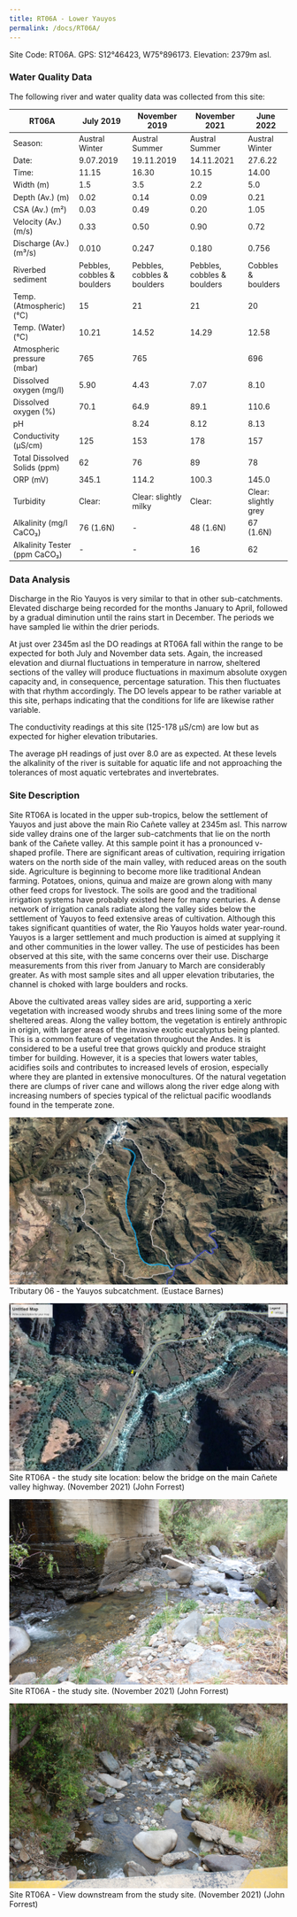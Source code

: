 ```yaml
---
title: RT06A - Lower Yauyos
permalink: /docs/RT06A/
---
```



Site Code: RT06A.  GPS: S12°46423, W75°896173. Elevation:
2379m asl.


### Water Quality Data

The following river and water quality data was collected from this site:

|     RT06A                            |     July 2019                      |     November 2019                  |     November 2021                  |     June 2022               |
|--------------------------------------|------------------------------------|------------------------------------|------------------------------------|-----------------------------|
|     Season:                          |     Austral Winter                 |     Austral Summer                 |     Austral Summer                 |     Austral Winter          |
|     Date:                            |     9.07.2019                      |     19.11.2019                     |     14.11.2021                     |     27.6.22                 |
|     Time:                            |     11.15                          |     16.30                          |     10.15                          |     14.00                   |
|     Width (m)                        |     1.5                            |     3.5                            |     2.2                            |     5.0                     |
|     Depth (Av.) (m)                  |     0.02                           |     0.14                           |     0.09                           |     0.21                    |
|     CSA (Av.) (m²)                   |     0.03                           |     0.49                           |     0.20                           |     1.05                    |
|     Velocity (Av.) (m/s)             |     0.33                           |     0.50                           |     0.90                           |     0.72                    |
|     Discharge (Av.) (m³/s)           |     0.010                          |     0.247                          |     0.180                          |     0.756                   |
|     Riverbed sediment                |     Pebbles, cobbles & boulders    |     Pebbles, cobbles & boulders    |     Pebbles, cobbles & boulders    |     Cobbles & boulders      |
|     Temp. (Atmospheric) (°C)         |     15                             |     21                             |     21                             |     20                      |
|     Temp. (Water) (°C)               |     10.21                          |     14.52                          |     14.29                          |     12.58                   |
|     Atmospheric pressure (mbar)      |     765                            |     765                            |                                    |     696                     |
|     Dissolved oxygen (mg/l)          |     5.90                           |     4.43                           |     7.07                           |     8.10                    |
|     Dissolved oxygen (%)             |     70.1                           |     64.9                           |     89.1                           |     110.6                   |
|     pH                               |                                    |     8.24                           |     8.12                           |     8.13                    |
|     Conductivity (µS/cm)             |     125                            |     153                            |     178                            |     157                     |
|     Total Dissolved Solids (ppm)     |     62                             |     76                             |     89                             |     78                      |
|     ORP (mV)                         |     345.1                          |     114.2                          |     100.3                          |     145.0                   |
|     Turbidity                        |     Clear:                         |     Clear: slightly milky          |     Clear:                         |     Clear: slightly grey    |
|     Alkalinity (mg/l CaCO₃)          |     76 (1.6N)                      |     -                              |     48 (1.6N)                      |     67 (1.6N)               |
|     Alkalinity Tester (ppm CaCO₃)    |     -                              |     -                              |     16                             |     62                      |


### Data Analysis
Discharge in the Rio Yauyos is very similar to that in other sub-catchments. Elevated discharge being recorded for the months January to April, followed by a gradual diminution until the rains start in December. The periods we have sampled lie within the drier periods.   

At just over 2345m asl the DO readings at RT06A fall within the range to be expected for both July and November data sets. Again, the increased elevation and diurnal fluctuations in temperature in narrow, sheltered sections of the valley will produce fluctuations in maximum absolute oxygen capacity and, in consequence, percentage saturation. This then fluctuates with that rhythm accordingly. The DO levels appear to be rather variable at this site, perhaps indicating that the conditions for life are likewise rather variable.

The conductivity readings at this site (125-178 µS/cm) are low but as expected for higher elevation tributaries. 

The average pH readings of just over 8.0 are as expected. At these levels the alkalinity of the river is suitable for aquatic life and not approaching the tolerances of most aquatic vertebrates and invertebrates. 


### Site Description
Site RT06A is located in the upper sub-tropics, below the settlement of Yauyos and just above the main Rio Cañete valley at 2345m asl. This narrow side valley drains one of the larger sub-catchments that lie on the north bank of the Cañete valley. At this sample point it has a pronounced v-shaped profile. There are significant areas of cultivation, requiring irrigation waters on the north side of the main valley, with reduced areas on the south side. Agriculture is beginning to become more like traditional Andean farming. Potatoes, onions, quinua and maize are grown along with many other feed crops for livestock. The soils are good and the traditional irrigation systems have probably existed here for many centuries. A dense network of irrigation canals radiate along the valley sides below the settlement of Yauyos to feed extensive areas of cultivation. Although this takes significant quantities of water, the Rio Yauyos holds water year-round. Yauyos is a larger settlement and much production is aimed at supplying it and other communities in the lower valley. The use of pesticides has been observed at this site, with the same concerns over their use. Discharge measurements from this river from January to March are considerably greater. As with most sample sites and all upper elevation tributaries, the channel is choked with large boulders and rocks. 

Above the cultivated areas valley sides are arid, supporting a xeric vegetation with increased woody shrubs and trees lining some of the more sheltered areas. Along the valley bottom, the vegetation is entirely anthropic in origin, with larger areas of the invasive exotic eucalyptus being planted. This is a common feature of vegetation throughout the Andes. It is considered to be a useful tree that grows quickly and produce straight timber for building. However, it is a species that lowers water tables, acidifies soils and contributes to increased levels of erosion, especially where they are planted in extensive monocultures. Of the natural vegetation there are clumps of river cane and willows along the river edge along with increasing numbers of species typical of the relictual pacific woodlands found in the temperate zone. 


![Tributary T06 - the Yauyos subcatchment. (Eustace Barnes)](/assets/SiteDescriptions/T6/T6Yauyossubcatchment.jpg)
Tributary 06 - the Yauyos subcatchment. (Eustace Barnes)


![Site T06A - the study site location. (John Forrest)](/assets/SiteDescriptions/T6/RT06ALowerYauyosvalley.jpg)
Site RT06A - the study site location: below the bridge on the main Cañete valley highway. (November 2021) (John Forrest)


![Site T06A - the study site. (John Forrest)](/assets/SiteDescriptions/T6/T6AStudysite.JPG)
Site RT06A - the study site. (November 2021) (John Forrest)


![Site T06A - View downstream from the study site. (John Forrest)](/assets/SiteDescriptions/T6/T6AViewdownstream.JPG)
Site RT06A - View downstream from the study site. (November 2021) (John Forrest)

